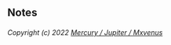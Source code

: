 Notes
-








###### Copyright (c) 2022 [Mercury / Jupiter / Mxvenus](https://nikhilbastola.com.np) 

